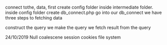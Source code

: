 connect tothe, data, first
create config folder inside intermediate folder.
inside config folder create db_connect.php
go into our db_connect
we have three steps to fetching data

construct the query
we make the query
we fetch result from the query

24/10/2019
Null coalescene
session
cookies
file system
